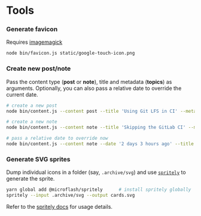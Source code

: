# Tools

### Generate favicon

Requires [imagemagick](http://www.imagemagick.org/)

```sh
node bin/favicon.js static/google-touch-icon.png
```

### Create new post/note

Pass the content type (**post** or **note**), title and metadata (**topics**) as arguments. Optionally, you can also pass a relative date to override the current date.

```sh
# create a new post
node bin/content.js --content post --title 'Using Git LFS in CI' --meta 'git, lfs'

# create a new note
node bin/content.js --content note --title 'Skipping the GitLab CI' --meta 'gitlab ci'

# pass a relative date to override now
node bin/content.js --content note --date '2 days 3 hours ago' --title 'Customize the PowerShell prompt' --meta 'powershell'
```

### Generate SVG sprites

Dump individual icons in a folder (say, `.archive/svg`) and use [`spritely`](https://www.npmjs.com/package/@microflash/spritely) to generate the sprite.

```sh
yarn global add @microflash/spritely      # install spritely globally
spritely --input .archive/svg --output cards.svg
```

Refer to the [spritely docs](https://github.com/Microflash/spritely) for usage details.
